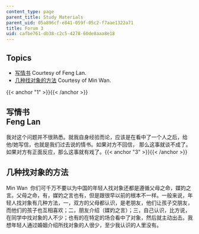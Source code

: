 ```yaml
---
content_type: page
parent_title: Study Materials
parent_uid: 05a896cf-e841-059f-05c2-f7aae1322a71
title: Forum 3
uid: cafbe761-db38-c2c5-4278-60de8aaa8e18
---
```


Topics
------

*   [写情书](#1) Courtesy of Feng Lan. 
*   [几种找对象的方法](#3) Courtesy of Min Wan.

{{< anchor "1" >}}{{< /anchor >}}

写情书  
Feng Lan 
---------------

我对这个问题并不很熟悉。就我自身经验而论，应该是在看中了一个人之后，给他/她写信，也就是我们过去说的情书。如果对方不回信， 那么这事就谈不成了。如果对方有正面反应，那么这事就有戏了。{{< anchor "3" >}}{{< /anchor >}}

几种找对象的方法 
---------

Min Wan  你们可千万不要以为中国的年轻人找对象还都是遵循父母之命，媒妁之言。父母之命，有，媒妁之言也有，但是跟很早以前的根本不一样。一般来说，年轻人找对象有几种方法，一，双方的父母都认识，是老朋友，他们让孩子交朋友，而他们的孩子也互相喜欢；二，朋友介绍（媒妁之言）；三，自己认识，比方说，在同学中找对象的人不少；也有的在特定的场合看中了对象，然后就主动出击。我想年轻人通过婚姻介绍所找对象的人很少，至少我认识的人里没有。